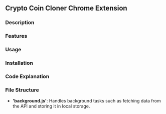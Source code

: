 ## Crypto Coin Cloner Chrome Extension
### Description
### Features
### Usage
### Installation
### Code Explanation
### File Structure
- **'background.js'**: Handles background tasks such as fetching data from the API and storing it in local storage.
